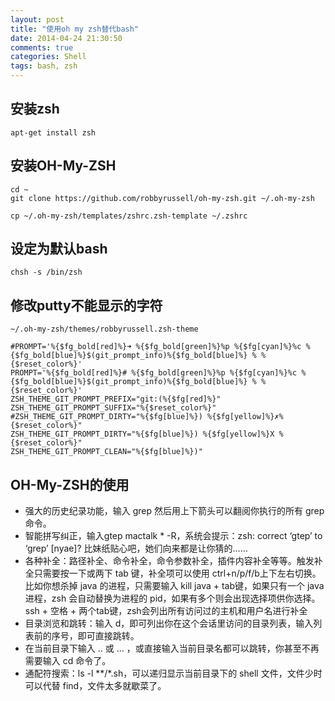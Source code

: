 ```yaml
---
layout: post
title: "使用oh my zsh替代bash"
date: 2014-04-24 21:30:50
comments: true
categories: Shell
tags: bash, zsh
---
```



## 安装zsh

	apt-get install zsh

## 安装OH-My-ZSH

	cd ~
	git clone https://github.com/robbyrussell/oh-my-zsh.git ~/.oh-my-zsh

	cp ~/.oh-my-zsh/templates/zshrc.zsh-template ~/.zshrc

## 设定为默认bash

	chsh -s /bin/zsh

## 修改putty不能显示的字符

`~/.oh-my-zsh/themes/robbyrussell.zsh-theme`

	#PROMPT='%{$fg_bold[red]%}➜ %{$fg_bold[green]%}%p %{$fg[cyan]%}%c %{$fg_bold[blue]%}$(git_prompt_info)%{$fg_bold[blue]%} % %{$reset_color%}'
	PROMPT='%{$fg_bold[red]%}# %{$fg_bold[green]%}%p %{$fg[cyan]%}%c %{$fg_bold[blue]%}$(git_prompt_info)%{$fg_bold[blue]%} % %{$reset_color%}'
	ZSH_THEME_GIT_PROMPT_PREFIX="git:(%{$fg[red]%}"
	ZSH_THEME_GIT_PROMPT_SUFFIX="%{$reset_color%}"
	#ZSH_THEME_GIT_PROMPT_DIRTY="%{$fg[blue]%}) %{$fg[yellow]%}✗%{$reset_color%}"
	ZSH_THEME_GIT_PROMPT_DIRTY="%{$fg[blue]%}) %{$fg[yellow]%}X %{$reset_color%}"
	ZSH_THEME_GIT_PROMPT_CLEAN="%{$fg[blue]%})"

## 	OH-My-ZSH的使用

* 强大的历史纪录功能，输入 grep 然后用上下箭头可以翻阅你执行的所有 grep 命令。
* 智能拼写纠正，输入gtep mactalk * -R，系统会提示：zsh: correct ‘gtep’ to ‘grep’ [nyae]? 比妹纸贴心吧，她们向来都是让你猜的……
* 各种补全：路径补全、命令补全，命令参数补全，插件内容补全等等。触发补全只需要按一下或两下 tab 键，补全项可以使用 ctrl+n/p/f/b上下左右切换。比如你想杀掉 java 的进程，只需要输入 kill java + tab键，如果只有一个 java 进程，zsh 会自动替换为进程的 pid，如果有多个则会出现选择项供你选择。ssh + 空格 + 两个tab键，zsh会列出所有访问过的主机和用户名进行补全
* 目录浏览和跳转：输入 d，即可列出你在这个会话里访问的目录列表，输入列表前的序号，即可直接跳转。
* 在当前目录下输入 .. 或 … ，或直接输入当前目录名都可以跳转，你甚至不再需要输入 cd 命令了。
* 通配符搜索：ls -l **/*.sh，可以递归显示当前目录下的 shell 文件，文件少时可以代替 find，文件太多就歇菜了。
